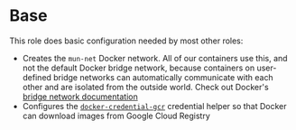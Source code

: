 # Base

This role does basic configuration needed by most other roles:

* Creates the `mun-net` Docker network. All of our containers use this, and not the default Docker bridge network,
  because containers on user-defined bridge networks can automatically communicate with each other and are
  isolated from the outside world. Check out Docker's
  [bridge network documentation](https://docs.docker.com/network/bridge/)
* Configures the [`docker-credential-gcr`](https://github.com/GoogleCloudPlatform/docker-credential-gcr) credential
  helper so that Docker can download images from Google Cloud Registry